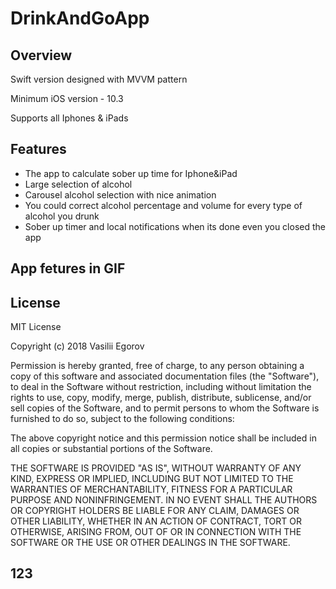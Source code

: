 # DrinkAndGoApp

## Overview

Swift version designed with MVVM pattern

Minimum iOS version - 10.3

Supports all Iphones & iPads

## Features

- The app to calculate sober up time for Iphone&iPad
- Large selection of alcohol
- Carousel alcohol selection with nice animation
- You could correct alcohol percentage and volume for every type of alcohol you drunk
- Sober up timer and local notifications when its done even you closed the app

## App fetures in GIF

## License

MIT License

Copyright (c) 2018 Vasilii Egorov

Permission is hereby granted, free of charge, to any person obtaining a copy
of this software and associated documentation files (the "Software"), to deal
in the Software without restriction, including without limitation the rights
to use, copy, modify, merge, publish, distribute, sublicense, and/or sell
copies of the Software, and to permit persons to whom the Software is
furnished to do so, subject to the following conditions:

The above copyright notice and this permission notice shall be included in all
copies or substantial portions of the Software.

THE SOFTWARE IS PROVIDED "AS IS", WITHOUT WARRANTY OF ANY KIND, EXPRESS OR
IMPLIED, INCLUDING BUT NOT LIMITED TO THE WARRANTIES OF MERCHANTABILITY,
FITNESS FOR A PARTICULAR PURPOSE AND NONINFRINGEMENT. IN NO EVENT SHALL THE
AUTHORS OR COPYRIGHT HOLDERS BE LIABLE FOR ANY CLAIM, DAMAGES OR OTHER
LIABILITY, WHETHER IN AN ACTION OF CONTRACT, TORT OR OTHERWISE, ARISING FROM,
OUT OF OR IN CONNECTION WITH THE SOFTWARE OR THE USE OR OTHER DEALINGS IN THE
SOFTWARE.
## 123
